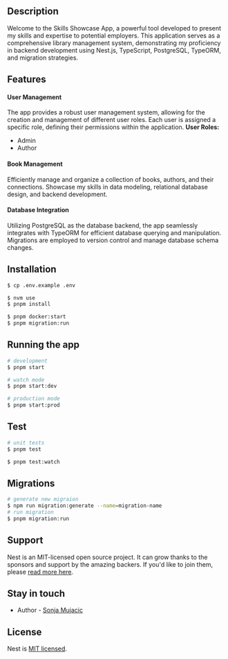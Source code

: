## Description
Welcome to the Skills Showcase App, a powerful tool developed to present my skills and expertise to potential employers. This application serves as a comprehensive library management system, demonstrating my proficiency in backend development using Nest.js, TypeScript, PostgreSQL, TypeORM, and migration strategies.

## Features
#### User Management
The app provides a robust user management system, allowing for the creation and management of different user roles. Each user is assigned a specific role, defining their permissions within the application.
**User Roles:**
- Admin
- Author

#### Book Management
Efficiently manage and organize a collection of books, authors, and their connections. Showcase my skills in data modeling, relational database design, and backend development.

#### Database Integration
Utilizing PostgreSQL as the database backend, the app seamlessly integrates with TypeORM for efficient database querying and manipulation. Migrations are employed to version control and manage database schema changes.

## Installation

```bash
$ cp .env.example .env

$ nvm use
$ pnpm install

$ pnpm docker:start
$ pnpm migration:run
```

## Running the app

```bash
# development
$ pnpm start

# watch mode
$ pnpm start:dev

# production mode
$ pnpm start:prod
```

## Test

```bash
# unit tests
$ pnpm test

$ pnpm test:watch
```

## Migrations
```bash
# generate new migraion
$ npm run migration:generate --name=migration-name
# run migration
$ pnpm migration:run
```

## Support

Nest is an MIT-licensed open source project. It can grow thanks to the sponsors and support by the amazing backers. If you'd like to join them, please [read more here](https://docs.nestjs.com/support).

## Stay in touch

- Author - [Sonja Mujacic](mailto:sonja.mujacic@gmail.com)

## License

Nest is [MIT licensed](LICENSE).
